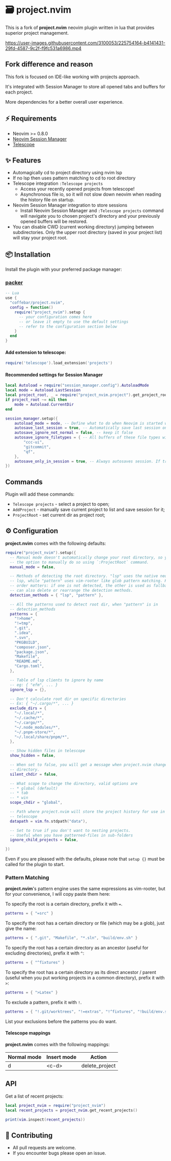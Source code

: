 # 🗃️ project.nvim

This is a fork of
**project.nvim** neovim plugin written in lua that provides
superior project management.


https://user-images.githubusercontent.com/3100053/225754164-b4141431-29fd-4587-9c2f-f9fc531a6986.mp4


## Fork difference and reason

This fork is focused on IDE-like working with projects approach.

It's integrated with Session Manager to store all opened tabs and buffers for each project.

More dependencies for a better overall user experience.

## ⚡ Requirements

- Neovim >= 0.8.0
- [Neovim Session Manager](https://github.com/Shatur/neovim-session-manager)
- [Telescope](https://github.com/nvim-telescope/telescope.nvim)

## ✨ Features

- Automagically cd to project directory using nvim lsp
- If no lsp then uses pattern matching to cd to root directory
- Telescope integration `:Telescope projects`
  - Access your recently opened projects from telescope!
  - Asynchronous file io, so it will not slow down neovim when reading the history
    file on startup.
- Neovim Session Manager integration to store sessions
  - Install Neovim Session Manager and `:Telescope projects` command will navigate you to chosen project's directory and your previously opened buffers will be restored.
- You can disable CWD (current working directory) jumping between subdirectories. Only the upper root directory (saved in your project list) will stay your project root.

## 📦 Installation

Install the plugin with your preferred package manager:

### [packer](https://github.com/wbthomason/packer.nvim)

```lua
-- Lua
use {
  "coffebar/project.nvim",
  config = function()
    require("project_nvim").setup {
      -- your configuration comes here
      -- or leave it empty to use the default settings
      -- refer to the configuration section below
    }
  end
}
```

#### Add extension to telescope:

```lua
require('telescope').load_extension('projects')
```

#### Recommended settings for Session Manager

```lua
local Autoload = require("session_manager.config").AutoloadMode
local mode = Autoload.LastSession
local project_root, _ = require("project_nvim.project").get_project_root()
if project_root ~= nil then
	mode = Autoload.CurrentDir
end

session_manager.setup({
	autoload_mode = mode, -- Define what to do when Neovim is started without arguments.
	autosave_last_session = true, -- Automatically save last session on exit and on session switch.
	autosave_ignore_not_normal = false, -- keep it false
	autosave_ignore_filetypes = { -- All buffers of these file types will be closed before the session is saved.
		"ccc-ui",
		"gitcommit",
		"qf",
	},
	autosave_only_in_session = true, -- Always autosaves session. If true, only autosaves after a session is active.
})
```

## Commands

Plugin will add these commands:

- `Telescope projects` - select a project to open;
- `AddProject` - manually save current project to list and save session for it;
- `ProjectRoot` - set current dir as project root;

## ⚙️ Configuration

**project.nvim** comes with the following defaults:

```lua
require("project_nvim").setup({
  -- Manual mode doesn't automatically change your root directory, so you have
  -- the option to manually do so using `:ProjectRoot` command.
  manual_mode = false,

  -- Methods of detecting the root directory. "lsp" uses the native neovim
  -- lsp, while "pattern" uses vim-rooter like glob pattern matching. Here
  -- order matters: if one is not detected, the other is used as fallback. You
  -- can also delete or rearrange the detection methods.
  detection_methods = { "lsp", "pattern" },

  -- All the patterns used to detect root dir, when "pattern" is in
  -- detection_methods
  patterns = { 
    "!>home",
    "!=tmp",
    ".git",
    ".idea",
    ".svn",
    "PKGBUILD",
    "composer.json",
    "package.json",
    "Makefile",
    "README.md",
    "Cargo.toml",
  },

  -- Table of lsp clients to ignore by name
  -- eg: { "efm", ... }
  ignore_lsp = {},

  -- Don't calculate root dir on specific directories
  -- Ex: { "~/.cargo/*", ... }
  exclude_dirs = {
    "~/.local/*",
    "~/.cache/*",
    "~/.cargo/*",
    "~/.node_modules/*",
    "~/.pnpm-store/*",
    "~/.local/share/pnpm/*",
  },

  -- Show hidden files in telescope
  show_hidden = false,

  -- When set to false, you will get a message when project.nvim changes your
  -- directory.
  silent_chdir = false,

  -- What scope to change the directory, valid options are
  -- * global (default)
  -- * tab
  -- * win
  scope_chdir = "global",

  -- Path where project.nvim will store the project history for use in
  -- telescope
  datapath = vim.fn.stdpath("data"),

  -- Set to true if you don't want to nesting projects.
  -- Useful when you have patterned-files in sub-folders
  ignore_child_projects = false,

})
```

Even if you are pleased with the defaults, please note that `setup {}` must be
called for the plugin to start.

### Pattern Matching

**project.nvim**'s pattern engine uses the same expressions as vim-rooter, but
for your convenience, I will copy paste them here:

To specify the root is a certain directory, prefix it with `=`.

```lua
patterns = { "=src" }
```

To specify the root has a certain directory or file (which may be a glob), just
give the name:

```lua
patterns = { ".git", "Makefile", "*.sln", "build/env.sh" }
```

To specify the root has a certain directory as an ancestor (useful for
excluding directories), prefix it with `^`:

```lua
patterns = { "^fixtures" }
```

To specify the root has a certain directory as its direct ancestor / parent
(useful when you put working projects in a common directory), prefix it with
`>`:

```lua
patterns = { ">Latex" }
```

To exclude a pattern, prefix it with `!`.

```lua
patterns = { "!.git/worktrees", "!=extras", "!^fixtures", "!build/env.sh" }
```

List your exclusions before the patterns you do want.


#### Telescope mappings

**project.nvim** comes with the following mappings:

| Normal mode | Insert mode | Action                     |
| ----------- | ----------- | -------------------------- |
| d           | \<c-d\>     | delete\_project            |

## API

Get a list of recent projects:

```lua
local project_nvim = require("project_nvim")
local recent_projects = project_nvim.get_recent_projects()

print(vim.inspect(recent_projects))
```

## 🤝 Contributing

- All pull requests are welcome.
- If you encounter bugs please open an issue.
